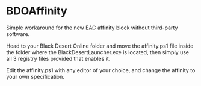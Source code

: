 # BDOAffinity

Simple workaround for the new EAC affinity block without third-party software.

Head to your Black Desert Online folder and move the affinity.ps1 file inside the folder where the BlackDesertLauncher.exe is located, then simply use all 3 registry files provided that enables it.

Edit the affinity.ps1 with any editor of your choice, and change the affinity to your own specification.
